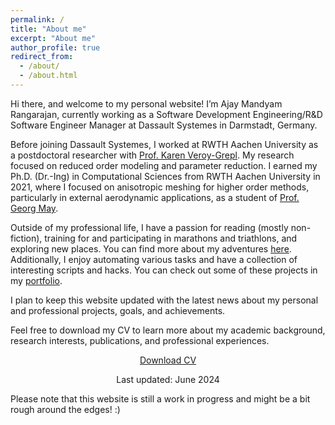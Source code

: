 ```yaml
---
permalink: /
title: "About me"
excerpt: "About me"
author_profile: true
redirect_from: 
  - /about/
  - /about.html
---
```


Hi there, and welcome to my personal website! I’m Ajay Mandyam Rangarajan, currently working as a Software Development Engineering/R&D Software Engineer Manager at Dassault Systemes in Darmstadt, Germany.

Before joining Dassault Systemes, I worked at RWTH Aachen University as a postdoctoral researcher with [Prof. Karen Veroy-Grepl](https://www.tue.nl/en/research/researchers/karen-veroy-grepl/). My research focused on reduced order modeling and parameter reduction. I earned my Ph.D. (Dr.-Ing) in Computational Sciences from RWTH Aachen University in 2021, where I focused on anisotropic meshing for higher order methods, particularly in external aerodynamic applications, as a student of [Prof. Georg May](https://www.vki.ac.be/index.php/vkidepartments/ar-department-other-menu-100/263-faculty/faculty-in-ar/768-georg-may).

Outside of my professional life, I have a passion for reading (mostly non-fiction), training for and participating in marathons and triathlons, and exploring new places. You can find more about my adventures [here](https://armandyam.github.io/others/). Additionally, I enjoy automating various tasks and have a collection of interesting scripts and hacks. You can check out some of these projects in my [portfolio](https://armandyam.github.io/portfolio/).

I plan to keep this website updated with the latest news about my personal and professional projects, goals, and achievements.

Feel free to download my CV to learn more about my academic background, research interests, publications, and professional experiences.

<div class="cta-buttons"><center>
    <a href="assets/cv.pdf" target="_blank">
        <i class="fas fa-arrow-alt-circle-down"></i> Download CV
    </a>
    <p>Last updated: June 2024 </p>
    </center>
</div>

Please note that this website is still a work in progress and might be a bit rough around the edges! :)

